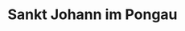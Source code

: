 ---
title: Sankt Johann im Pongau
url: /sankt-johann-im-pongau/
latitude: 47.347
longitude: 13.201
---